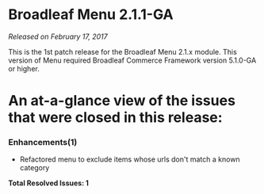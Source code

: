 # Broadleaf Menu 2.1.1-GA

_Released on February 17, 2017_

This is the 1st patch release for the Broadleaf Menu 2.1.x module.  This version of Menu required Broadleaf Commerce Framework version 5.1.0-GA or higher.

# An at-a-glance view of the issues that were closed in this release:

### Enhancements(1)
- Refactored menu to exclude items whose urls don't match a known category


**Total Resolved Issues: 1**